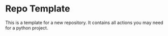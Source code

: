 # Repo Template

This is a template for a new repository. It contains all actions you may need for a python project.
